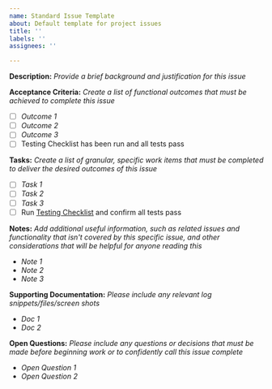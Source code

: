 ```yaml
---
name: Standard Issue Template
about: Default template for project issues
title: ''
labels: ''
assignees: ''

---
```


**Description:**
_Provide a brief background and justification for this issue_


**Acceptance Criteria:** 
_Create a list of functional outcomes that must be achieved to complete this issue_

- [ ] _Outcome 1_
- [ ] _Outcome 2_
- [ ] _Outcome 3_
- [ ] Testing Checklist has been run and all tests pass

**Tasks:**
_Create a list of granular, specific work items that must be completed to deliver the desired outcomes of this issue_ 

- [ ] _Task 1_
- [ ] _Task 2_
- [ ] _Task 3_
- [ ] Run [Testing Checklist](../../guides/dev-testing.md) and confirm all tests pass

**Notes:**
_Add additional useful information, such as related issues and functionality that isn't covered by this specific issue, and other considerations that will be helpful for anyone reading this_ 

- _Note 1_
- _Note 2_
- _Note 3_


**Supporting Documentation:**
_Please include any relevant log snippets/files/screen shots_

- _Doc 1_
- _Doc 2_

**Open Questions:**
_Please include any questions or decisions that must be made before beginning work or to confidently call this issue complete_ 

- _Open Question 1_
- _Open Question 2_
